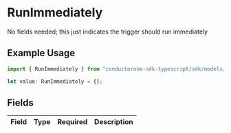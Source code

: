 # RunImmediately

No fields needed; this just indicates the trigger should run immediately

## Example Usage

```typescript
import { RunImmediately } from "conductorone-sdk-typescript/sdk/models/shared";

let value: RunImmediately = {};
```

## Fields

| Field       | Type        | Required    | Description |
| ----------- | ----------- | ----------- | ----------- |